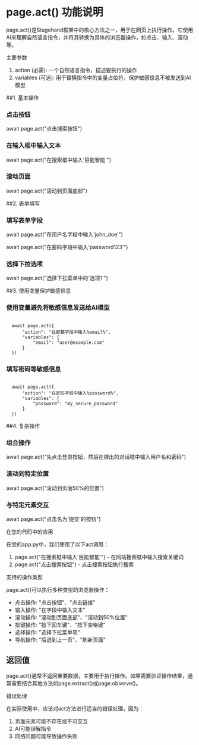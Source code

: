 # page.act() 功能说明

  page.act()是Stagehand框架中的核心方法之一，用于在网页上执行操作。它使用AI来理解自然语言指令，并将其转换为具体的浏览器操作，如点击、输入、滚动等。

  主要参数

  1. action (必需): 一个自然语言指令，描述要执行的操作
  2. variables (可选): 用于替换指令中的变量占位符，保护敏感信息不被发送到AI模型



  ##1. 基本操作

  ### 点击按钮
  await page.act("点击搜索按钮")

  ### 在输入框中输入文本
  await page.act("在搜索框中输入'巨能智能'")

  ### 滚动页面
  await page.act("滚动到页面底部")

  ##2. 表单填写

  ### 填写表单字段
  await page.act("在用户名字段中输入'john_doe'")

  await page.act("在密码字段中输入'password123'")

  ### 选择下拉选项
  await page.act("选择下拉菜单中的'选项1'")

  ##3. 使用变量保护敏感信息

  ### 使用变量避免将敏感信息发送给AI模型
```angular2html

  await page.act({
      "action": "在邮箱字段中输入%email%",
      "variables": {
          "email": "user@example.com"
      }
  })

```


  ### 填写密码等敏感信息
```angular2html

  await page.act({
      "action": "在密码字段中输入%password%",
      "variables": {
          "password": "my_secure_password"
      }
  })

```


  ##4. 复杂操作

  ### 组合操作
  await page.act("先点击登录按钮，然后在弹出的对话框中输入用户名和密码")

  ### 滚动到特定位置
  await page.act("滚动到页面50%的位置")

  ### 与特定元素交互
  await page.act("点击名为'提交'的按钮")

  在您的代码中的应用

  在您的app.py中，我们使用了以下act调用：

  1. page.act("在搜索框中输入'巨能智能'") - 在网站搜索框中输入搜索关键词
  2. page.act("点击搜索按钮") - 点击搜索按钮执行搜索

  支持的操作类型

  page.act()可以执行多种类型的浏览器操作：
  - 点击操作: "点击按钮"、"点击链接"
  - 输入操作: "在字段中输入文本"
  - 滚动操作: "滚动到页面底部"、"滚动到50%位置"
  - 按键操作: "按下回车键"、"按下空格键"
  - 选择操作: "选择下拉菜单项"
  - 导航操作: "后退到上一页"、"刷新页面"

  ## 返回值

  page.act()通常不返回重要数据，主要用于执行操作。如果需要验证操作结果，通常需要结合其他方法如page.extract()或page.observe()。

  错误处理

  在实际使用中，应该对act方法进行适当的错误处理，因为：
  1. 页面元素可能不存在或不可交互
  2. AI可能误解指令
  3. 网络问题可能导致操作失败
